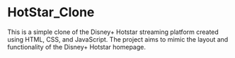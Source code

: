 # HotStar_Clone

This is a simple clone of the Disney+ Hotstar streaming platform created using HTML, CSS, and JavaScript. The project aims to mimic the layout and functionality of the Disney+ Hotstar homepage.
